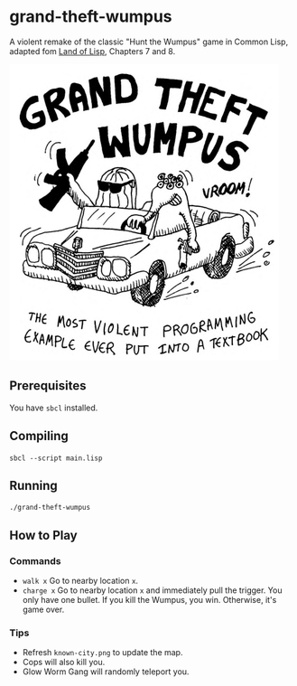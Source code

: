 # grand-theft-wumpus
A violent remake of the classic "Hunt the Wumpus" game in Common Lisp, adapted fom [Land of Lisp](http://landoflisp.com/), Chapters 7 and 8.

![Art](https://github.com/ashih42/grand-theft-wumpus/blob/master/art.png)

## Prerequisites

You have `sbcl` installed.

## Compiling

```
sbcl --script main.lisp
```

## Running

```
./grand-theft-wumpus
```

## How to Play

### Commands
* `walk x` Go to nearby location `x`.
* `charge x` Go to nearby location `x` and immediately pull the trigger.  You only have one bullet.  If you kill the Wumpus, you win.  Otherwise, it's game over.

### Tips
* Refresh `known-city.png` to update the map.
* Cops will also kill you.
* Glow Worm Gang will randomly teleport you.
